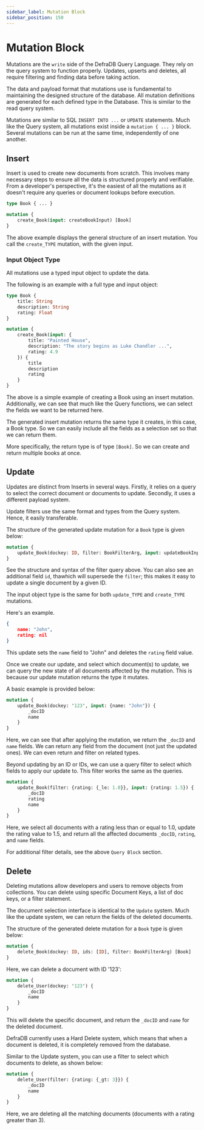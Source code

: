 ```yaml
---
sidebar_label: Mutation Block
sidebar_position: 150
---
```

# Mutation Block

Mutations are the `write` side of the DefraDB Query Language. They rely on the query system to function properly. Updates, upserts and deletes, all require filtering and finding data before taking action. 

The data and payload format that mutations use is fundamental to maintaining the designed structure of the database. All mutation definitions are generated for each defined type in the Database. This is similar to the read query system.

Mutations are similar to SQL `INSERT INTO ...` or `UPDATE` statements. Much like the Query system, all mutations exist inside a `mutation { ... }` block. Several mutations can be run at the same time, independently of one another.

## Insert

Insert is used to create new documents from scratch. This involves many necessary steps to ensure all the data is structured properly and verifiable. From a developer's perspective, it's the easiest of all the mutations as it doesn't require any queries or document lookups before execution.

```graphql
type Book { ... }

mutation {
    create_Book(input: createBookInput) [Book]
}
```

The above example displays the general structure of an insert mutation. You call the `create_TYPE` mutation, with the given input.

### Input Object Type

All mutations use a typed input object to update the data.

The following is an example with a full type and input object:

```graphql 
type Book {
    title: String
    description: String
    rating: Float
}

mutation {
    create_Book(input: {
        title: "Painted House",
        description: "The story begins as Luke Chandler ...",
        rating: 4.9
    }) {
        title
        description
        rating
    }
}
```

The above is a simple example of creating a Book using an insert mutation. Additionally, we can see that much like the Query functions, we can select the fields we want to be returned here.

The generated insert mutation returns the same type it creates, in this case, a Book type. So we can easily include all the fields as a selection set so that we can return them.

More specifically, the return type is of type `[Book]`. So we can create and return multiple books at once.

## Update

Updates are distinct from Inserts in several ways. Firstly, it relies on a query to select the correct document or documents to update. Secondly, it uses a different payload system.

Update filters use the same format and types from the Query system. Hence, it easily transferable.

The structure of the generated update mutation for a `Book` type is given below:
```graphql
mutation {
    update_Book(dockey: ID, filter: BookFilterArg, input: updateBookInput) [Book]
}
```

See the structure and syntax of the filter query above. You can also see an additional field `id`, thawhich will supersede the `filter`; this makes it easy to update a single document by a given ID.

The input object type is the same for both `update_TYPE` and `create_TYPE` mutations.

Here's an example.
```json
{
    name: "John",
    rating: nil
}
```

This update sets the `name` field to "John" and deletes the `rating` field value.

Once we create our update, and select which document(s) to update, we can query the new state of all documents affected by the mutation. This is because our update mutation returns the type it mutates.

A basic example is provided below:
```graphql
mutation {
    update_Book(dockey: '123', input: {name: "John"}) {
        _docID
        name
    }
}

```

Here, we can see that after applying the mutation, we return the `_docID` and `name` fields. We can return any field from the document (not just the updated ones). We can even return and filter on related types.

Beyond updating by an ID or IDs, we can use a query filter to select which fields to apply our update to. This filter works the same as the queries.

```graphql
mutation {
    update_Book(filter: {rating: {_le: 1.0}}, input: {rating: 1.5}) {
        _docID
        rating
        name
    }
}
```

Here, we select all documents with a rating less than or equal to 1.0, update the rating value to 1.5, and return all the affected documents `_docID`, `rating`, and `name` fields.

For additional filter details, see the above `Query Block` section.


## Delete

Deleting mutations allow developers and users to remove objects from collections. You can delete using specific Document Keys, a list of doc keys, or a filter statement.

The document selection interface is identical to the `Update` system. Much like the update system, we can return the fields of the deleted documents.

The structure of the generated delete mutation for a `Book` type is given below:
```graphql
mutation {
    delete_Book(dockey: ID, ids: [ID], filter: BookFilterArg) [Book]
}
```

Here, we can delete a document with ID '123':
```graphql
mutation {
    delete_User(dockey: '123') {
        _docID
        name
    }
}
```

This will delete the specific document, and return the `_docID` and `name` for the deleted document.

DefraDB currently uses a Hard Delete system, which means that when a document is deleted, it is completely removed from the database.

Similar to the Update system, you can use a filter to select which documents to delete, as shown below:

```graphql
mutation {
    delete_User(filter: {rating: {_gt: 3}}) {
        _docID
        name
    }
}
```

Here, we are deleting all the matching documents (documents with a rating greater than 3).

